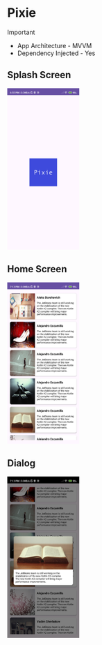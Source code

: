 # Pixie

> [!important]
> * App Architecture - MVVM
> * Dependency Injected - Yes

## Splash Screen


<img width="33%" src="https://github.com/i-sandeepp/Pixie/blob/252644854be66f32f98bb12df05b703c3175cc37/screens/Screenshot_2024-02-20-18-55-43-327_com.sandeep.pixie.jpg?raw=true" alt="">


## Home Screen

<img width="33%" src="https://github.com/i-sandeepp/Pixie/blob/c5ab470f879782bc3f68a6d3653bfc908d21b712/screens/Screenshot_2024-02-20-19-13-28-039_com.sandeep.pixie.jpg?raw=true" alt="">


## Dialog

<img width="33%" src="https://github.com/i-sandeepp/Pixie/blob/c5ab470f879782bc3f68a6d3653bfc908d21b712/screens/Screenshot_2024-02-20-19-13-36-268_com.sandeep.pixie.jpg?raw=true" alt="">
